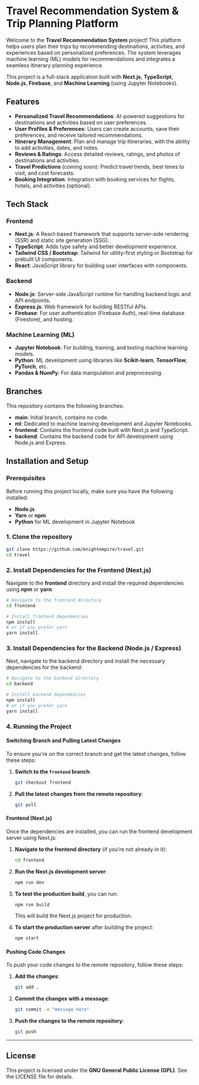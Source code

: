 # Travel Recommendation System & Trip Planning Platform

Welcome to the **Travel Recommendation System** project! This platform helps users plan their trips by recommending destinations, activities, and experiences based on personalized preferences. The system leverages machine learning (ML) models for recommendations and integrates a seamless itinerary planning experience.

This project is a full-stack application built with **Next.js**, **TypeScript**, **Node.js**, **Firebase**, and **Machine Learning** (using Jupyter Notebooks).


## Features

- **Personalized Travel Recommendations**: AI-powered suggestions for destinations and activities based on user preferences.
- **User Profiles & Preferences**: Users can create accounts, save their preferences, and receive tailored recommendations.
- **Itinerary Management**: Plan and manage trip itineraries, with the ability to add activities, dates, and notes.
- **Reviews & Ratings**: Access detailed reviews, ratings, and photos of destinations and activities.
- **Travel Predictions** (coming soon): Predict travel trends, best times to visit, and cost forecasts.
- **Booking Integration**: Integration with booking services for flights, hotels, and activities (optional).

## Tech Stack

### Frontend
- **Next.js**: A React-based framework that supports server-side rendering (SSR) and static site generation (SSG).
- **TypeScript**: Adds type safety and better development experience.
- **Tailwind CSS / Bootstrap**: Tailwind for utility-first styling or Bootstrap for prebuilt UI components.
- **React**: JavaScript library for building user interfaces with components.

### Backend
- **Node.js**: Server-side JavaScript runtime for handling backend logic and API endpoints.
- **Express.js**: Web framework for building RESTful APIs.
- **Firebase**: For user authentication (Firebase Auth), real-time database (Firestore), and hosting.

### Machine Learning (ML)
- **Jupyter Notebook**: For building, training, and testing machine learning models.
- **Python**: ML development using libraries like **Scikit-learn**, **TensorFlow**, **PyTorch**, etc.
- **Pandas & NumPy**: For data manipulation and preprocessing.


## Branches

This repository contains the following branches:

- **main**: Initial branch, contains no code.
- **ml**: Dedicated to machine learning development and Jupyter Notebooks.
- **frontend**: Contains the frontend code built with Next.js and TypeScript.
- **backend**: Contains the backend code for API development using Node.js and Express.


## Installation and Setup

### Prerequisites
Before running this project locally, make sure you have the following installed:

- **Node.js** 
- **Yarn** or **npm**
- **Python** for ML development in Jupyter Notebook

### 1. Clone the repository
```bash
git clone https://github.com/knightempire/travel.git
cd travel

```
### 2. Install Dependencies for the Frontend (Next.js)

Navigate to the **frontend** directory and install the required dependencies using **npm** or **yarn**:

```bash
# Navigate to the frontend directory 
cd frontend

# Install frontend dependencies
npm install
# or if you prefer yarn
yarn install
```

### 3.  Install Dependencies for the Backend (Node.js / Express)

Next, navigate to the backend directory and install the necessary dependencies for the backend:

```bash
# Navigate to the backend directory
cd backend

# Install backend dependencies
npm install
# or if you prefer yarn
yarn install
```

### 4. Running the Project

#### Switching Branch and Pulling Latest Changes

To ensure you're on the correct branch and get the latest changes, follow these steps:

1. **Switch to the `frontend` branch**:
    ```bash
    git checkout frontend
    ```

2. **Pull the latest changes from the remote repository**:
    ```bash
    git pull
    ```

#### Frontend (Next.js)

Once the dependencies are installed, you can run the frontend development server using Next.js:

1. **Navigate to the frontend directory** (if you're not already in it):
    ```bash
    cd frontend
    ```

2. **Run the Next.js development server**:
    ```bash
    npm run dev
    ```
    
3. **To test the production build**, you can run:
    ```bash
    npm run build
    ```
    This will build the Next.js project for production.

4. **To start the production server** after building the project:
    ```bash
    npm start
    ```



#### Pushing Code Changes

To push your code changes to the remote repository, follow these steps:

1. **Add the changes**:
    ```bash
    git add .
    ```

2. **Commit the changes with a message**:
    ```bash
    git commit -m "message here"
    ```

3. **Push the changes to the remote repository**:
    ```bash
    git push
    ```

---

## License

This project is licensed under the **GNU General Public License (GPL)**. See the LICENSE file for details.
